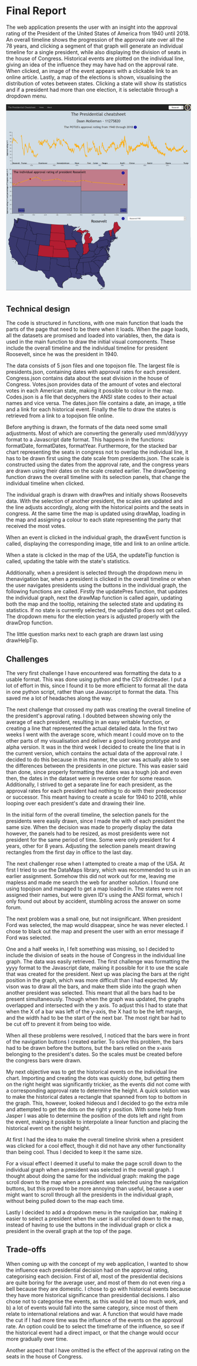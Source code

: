 # Final Report

The web application presents the user with an insight into the approval rating of the President of the United States of America from 1940 until 2018. An overall timeline shows the progression of the approval rate over all the 78 years, and clicking a segment of that graph will generate an individual timeline for a single president, while also displaying the division of seats in the house of Congress. Historical events are plotted on the individual line, giving an idea of the influence they may have had on the approval rate. When clicked,
an image of the event appears with a clickable link to an online article. Lastly, a map of the elections is shown, visualising the distribution of votes between states. Clicking a state will show its statistics and if a president had more than one election, it is selectable through a dropdown menu.

![Single Screenshot](https://github.com/DaanMol/project/blob/master/doc/total.png)

## Technical design
The code is structured in functions, with one main function that loads the parts of the page that need to be there when it loads. When the page loads, all the datasets are promised and loaded into variables, then, the data is used in the main function to draw the initial visual components. These include the overall timeline and the individual timeline for president Roosevelt, since he was the president in 1940.

The data consists of 5 json files and one topojson file. The largest file is presidents.json, containing dates with approval rates for each president. Congress.json contains data about the seat division in the house of Congress. Votes.json provides data of the amount of votes and electoral votes in each American state, making it possible to colour in the map. Codes.json is a file that decyphers the ANSI state codes to their actual names and vice versa. The dates.json file contains a date, an image, a title and a link for each
historical event. Finally the file to draw the states is retrieved from a link to a topojson file online.

Before anything is drawn, the formats of the data need some small adjustments. Most of which are converting the generally used mm/dd/yyyy format to a Javascript date format. This happens in the functions: formatDate, formatDates, formatYear. Furthermore, for the stacked bar chart representing the seats in congress not to overlap the individual line, it has to be drawn first using the date scale from presidents.json. The scale is constructed using the dates from the approval rate, and the congress years are drawn using their dates on the scale created earlier. The drawOpening function draws the overall timeline with its selection panels, that change the individual timeline when clicked.

The individual graph is drawn with drawPres and initially shows Roosevelts data. With the selection of another president, the scales are updated and the line adjusts accordingly, along with the historical points and the seats in congress. At the same time the map is updated using drawMap, loading in the map and assigning a colour to each state representing the party that received the most votes.

When an event is clicked in the individual graph, the drawEvent function is called, displaying the corresponding image, title and link to an online article.

When a state is clicked in the map of the USA, the updateTip function is called, updating the table with the state's statistics.

Additionally, when a president is selected through the dropdown menu in thenavigation bar, when a president is clicked in the overall timeline or when the user navigates presidents using the buttons in the individual graph, the following functions are called. Firstly the updatePres function, that updates the individual graph, next the drawMap function is called again, updating both the map and the tooltip, retaining the selected state and updating its statistics. If no state is currently selected, the updateTip does not get called. The dropdown menu for the election years is adjusted properly with the drawDrop function.

The little question marks next to each graph are drawn last using drawHelpTip.

## Challenges
The very first challenge I have encountered was formatting the data to a usable format. This was done using python and the CSV dictreader. I put a lot of effort in this, since I found it to be more efficient to format all the data in one python script, rather than use Javascript to format the data. This saved me a lot of headaches along the way.

The next challenge that crossed my path was creating the overall timeline of the president's approval rating. I doubted between showing only the average of each president, resulting in an easy writable function, or creating a line that represented the actual detailed data. In the first two weeks I went with the average score, which meant I could move on to the other parts of my visualisation and deliver a good looking prototype and alpha version. It was in the third week I decided to create the line that is in the current version, which contains the actual data of the approval rate. I decided to do this because in this manner, the user was actually able to see the differences between the presidents in one picture. This was easier said than done, since properly formatting the dates was a tough job and even then, the dates in the dataset were in reverse order for some reason. Additionally, I strived to get a separate line for each president, as the approval rates for each president had nothing to do with their predecessor or successor. This meant having to create a scale for 1940 to 2018, while looping over each president's date and drawing their line.

In the initial form of the overall timeline, the selection panels for the presidents were easily drawn, since I made the with of each president the same size. When the decision was made to properly display the data however, the panels had to be resized, as most presidents  were not president for the same period of time. Some were only president for 4 years, other for 8 years. Adjusting the selection panels meant drawing rectangles from the first day in office to the last day.

The next challenger rose when I attempted to create a map of the USA. At first I tried to use the DataMaps library, which was recommended to us in an earlier assignment. Somehow this did not work out for me, leaving me mapless and made me search the web for another solution. I found one using topojson and managed to get a map loaded in. The states were not assigned their names, but were given ID's using the ANSI format, which I only found out about by accident, stumbling across the answer on some forum.

The next problem was a small one, but not insignificant. When president Ford was selected, the map would disappear, since he was never elected. I chose to black out the map and present the user with an error message if Ford was selected.

One and a half weeks in, I felt something was missing, so I decided to include the division of seats in the house of Congress in the individual line graph. The data was easily retrieved. The first challenge was formatting the yyyy format to the Javascript date, making it possible for it to use the scale that was created for the president. Next up was placing the bars at the right position in the graph, which was more difficult than I had expected. My vison was to draw all the bars, and make them slide into the graph when another president was selected. This meant that all the bars had to be present simultaneously. Though when the graph was updated, the graphs overlapped and intersected with the y axis. To adjust this I had to state that when the X of a bar was left of the y-axis, the X had to be the left margin, and the width had to be the start of the next bar. The most right bar had to be cut off to prevent it from being too wide.

When all these problems were resolved, I noticed that the bars were in front of the navigation buttons I created earlier. To solve this problem, the bars had to be drawn before the buttons, but the bars relied on the x-axis belonging to the president's dates. So the scales must be created before the congress bars were drawn.

My next objective was to get the historical events on the individual line chart. Importing and creating the dots was quickly done, but getting them on the right height was significantly trickier, as the events did not come with a corresponding approval rate to determine the height. A quick solution was to make the historical dates a rectangle that spanned from top to bottom in the graph. This, however, looked hideous and I decided to go the extra mile and attempted to get the dots on the right y position. With some help from Jasper I was able to determine the position of the dots left and right from the event, making it possible to interpolate a linear function and placing the historical event on the right height.

At first I had the idea to make the overall timeline shrink when a president was clicked for a cool effect, though it did not have any other functionality than being cool. Thus I decided to keep it the same size.

For a visual effect I deemed it useful to make the page scroll down to the individual graph when a president was selected in the overall graph. I thought about doing the same for the individual graph: making the page scroll down to the map when a president was selected using the navigation buttons, but this proved to be more annoying than useful, because a user might want to scroll through all the presidents in the individual graph, without being pulled down to the map each time.

Lastly I decided to add a dropdown menu in the navigation bar, making it easier to select a president when the user is all scrolled down to the map, instead of having to use the buttons in the individual graph or click a president in the overall graph at the top of the page.

## Trade-offs
When coming up with the concept of my web application, I wanted to show the influence each presidential decision had on the approval rating, categorising each decision. First of all, most of the presidential decisions are quite boring for the average user, and most of them do not even ring a bell because they are domestic. I chose to go with historical events because they have more historical significance than presidential decisions. I also chose not to categorise the events, as this would be a) too much work, and b) a lot of events would fall into the same category, since most of them relate to international relations and war. A function that would have made the cut if I had more time was the influence of the events on the approval rate. An option could be to select the timeframe of the influence, so see if the historical event had a direct impact, or that the change would occur more gradually over time.

Another aspect that I have omitted is the effect of the approval rating on the seats in the house of Congress.
